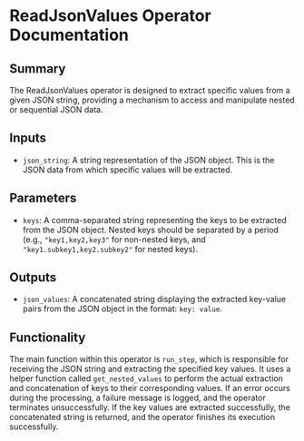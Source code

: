 # ReadJsonValues Operator Documentation

## Summary
The ReadJsonValues operator is designed to extract specific values from a given JSON string, providing a mechanism to access and manipulate nested or sequential JSON data.

## Inputs
- `json_string`: A string representation of the JSON object. This is the JSON data from which specific values will be extracted.

## Parameters
- `keys`: A comma-separated string representing the keys to be extracted from the JSON object. Nested keys should be separated by a period (e.g., `"key1,key2,key3"` for non-nested keys, and `"key1.subkey1,key2.subkey2"` for nested keys).

## Outputs
- `json_values`: A concatenated string displaying the extracted key-value pairs from the JSON object in the format: `key: value`.

## Functionality
The main function within this operator is `run_step`, which is responsible for receiving the JSON string and extracting the specified key values. It uses a helper function called `get_nested_values` to perform the actual extraction and concatenation of keys to their corresponding values. If an error occurs during the processing, a failure message is logged, and the operator terminates unsuccessfully. If the key values are extracted successfully, the concatenated string is returned, and the operator finishes its execution successfully.